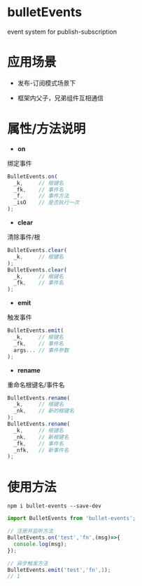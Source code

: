 # bulletEvents
event system for publish-subscription

# 应用场景

* 发布-订阅模式场景下

* 框架内父子，兄弟组件互相通信

# 属性/方法说明

* **on**

绑定事件

```javascript
BulletEvents.on(
  _k,     // 根键名
  _fk,    // 事件名
  _f,     // 事件方法
  _isO    // 是否执行一次
);
```

* **clear**

清除事件/根

```javascript
BulletEvents.clear(
  _k,     // 根键名
);
BulletEvents.clear(
  _k,     // 根键名
  _fk,    // 事件名
);
```

* **emit**

触发事件

```javascript
BulletEvents.emit(
  _k,     // 根键名
  _fk,    // 事件名
  args... // 事件参数
);
```

* **rename**

重命名根键名/事件名

```javascript
BulletEvents.rename(
  _k,     // 根键名
  _nk,    // 新的根键名
);
BulletEvents.rename(
  _k,     // 根键名
  _nk,    // 新根键名
  _fk,    // 事件名
  _nfk,   // 新事件名
);
```

# 使用方法

`npm i bullet-events --save-dev`

```javascript
import BulletEvents from 'bullet-events';

// 注册并监听方法
BulletEvents.on('test','fn',(msg)=>{
  console.log(msg);
});

// 异步触发方法
BulletEvents.emit('test','fn',1);
// 1
```
